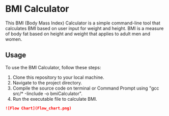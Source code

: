 # BMI Calculator

This BMI (Body Mass Index) Calculator is a simple command-line tool that calculates BMI based on user input for weight and height. BMI is a measure of body fat based on height and weight that applies to adult men and women.

## Usage

To use the BMI Calculator, follow these steps:

1. Clone this repository to your local machine.
2. Navigate to the project directory.
3. Compile the source code on terminal or Command Prompt using "gcc src/* -Iinclude -o bmiCalculator".
4. Run the executable file to calculate BMI. 

```markdown
![Flow Chart](Flow_chart.png)
```